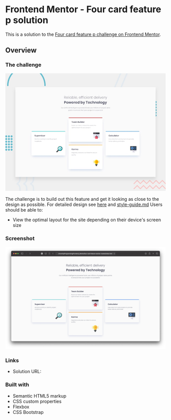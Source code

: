 # Frontend Mentor - Four card feature p solution

This is a solution to the [Four card feature p challenge on Frontend Mentor](https://www.frontendmentor.io/challenges/four-card-feature-p-weK1eFYK). 

## Overview

### The challenge

![](./design/desktop-preview.jpg)

The challenge is to build out this feature and get it looking as close to the design as possible.
For detailed design see [here](./design/) and [style-guide.md](./style-guide.md)
Users should be able to:

- View the optimal layout for the site depending on their device's screen size

### Screenshot

![](images/screenshot.png)


### Links

- Solution URL: 

### Built with

- Semantic HTML5 markup
- CSS custom properties
- Flexbox
- CSS Bootstrap